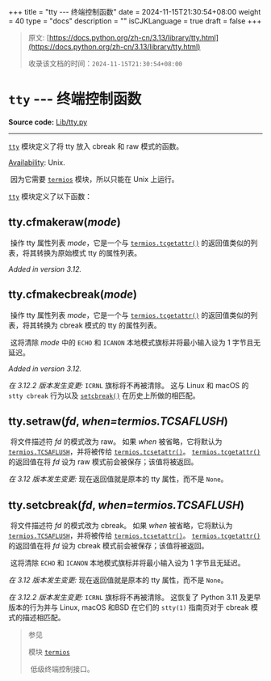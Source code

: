 +++
title = "tty --- 终端控制函数"
date = 2024-11-15T21:30:54+08:00
weight = 40
type = "docs"
description = ""
isCJKLanguage = true
draft = false
+++

> 原文: [https://docs.python.org/zh-cn/3.13/library/tty.html](https://docs.python.org/zh-cn/3.13/library/tty.html)
>
> 收录该文档的时间：`2024-11-15T21:30:54+08:00`

# `tty` --- 终端控制函数

**Source code:** [Lib/tty.py](https://github.com/python/cpython/tree/3.13/Lib/tty.py)

------

[`tty`](https://docs.python.org/zh-cn/3.13/library/tty.html#module-tty) 模块定义了将 tty 放入 cbreak 和 raw 模式的函数。

[Availability](https://docs.python.org/zh-cn/3.13/library/intro.html#availability): Unix.

​	因为它需要 [`termios`](https://docs.python.org/zh-cn/3.13/library/termios.html#module-termios) 模块，所以只能在 Unix 上运行。

[`tty`](https://docs.python.org/zh-cn/3.13/library/tty.html#module-tty) 模块定义了以下函数：

## tty.**cfmakeraw**(*mode*)

​	操作 tty 属性列表 *mode*，它是一个与 [`termios.tcgetattr()`](https://docs.python.org/zh-cn/3.13/library/termios.html#termios.tcgetattr) 的返回值类似的列表，将其转换为原始模式 tty 的属性列表。

*Added in version 3.12.*

## tty.**cfmakecbreak**(*mode*)

​	操作 tty 属性列表 *mode*，它是一个与 [`termios.tcgetattr()`](https://docs.python.org/zh-cn/3.13/library/termios.html#termios.tcgetattr) 的返回值类似的列表，将其转换为 cbreak 模式的 tty 的属性列表。

​	这将清除 *mode* 中的 `ECHO` 和 `ICANON` 本地模式旗标并将最小输入设为 1 字节且无延迟。

*Added in version 3.12.*

*在 3.12.2 版本发生变更:* `ICRNL` 旗标将不再被清除。 这与 Linux 和 macOS 的 `stty cbreak` 行为以及 [`setcbreak()`](https://docs.python.org/zh-cn/3.13/library/tty.html#tty.setcbreak) 在历史上所做的相匹配。

## tty.**setraw**(*fd*, *when=termios.TCSAFLUSH*)

​	将文件描述符 *fd* 的模式改为 raw。 如果 *when* 被省略，它将默认为 [`termios.TCSAFLUSH`](https://docs.python.org/zh-cn/3.13/library/termios.html#termios.TCSAFLUSH)，并将被传给 [`termios.tcsetattr()`](https://docs.python.org/zh-cn/3.13/library/termios.html#termios.tcsetattr)。 [`termios.tcgetattr()`](https://docs.python.org/zh-cn/3.13/library/termios.html#termios.tcgetattr) 的返回值在将 *fd* 设为 raw 模式前会被保存；该值将被返回。

*在 3.12 版本发生变更:* 现在返回值就是原本的 tty 属性，而不是 `None`。

## tty.**setcbreak**(*fd*, *when=termios.TCSAFLUSH*)

​	将文件描述符 *fd* 的模式改为 cbreak。 如果 *when* 被省略，它将默认为 [`termios.TCSAFLUSH`](https://docs.python.org/zh-cn/3.13/library/termios.html#termios.TCSAFLUSH)，并将被传给 [`termios.tcsetattr()`](https://docs.python.org/zh-cn/3.13/library/termios.html#termios.tcsetattr)。 [`termios.tcgetattr()`](https://docs.python.org/zh-cn/3.13/library/termios.html#termios.tcgetattr) 的返回值在将 *fd* 设为 cbreak 模式前会被保存；该值将被返回。

​	这将清除 `ECHO` 和 `ICANON` 本地模式旗标并将最小输入设为 1 字节且无延迟。

*在 3.12 版本发生变更:* 现在返回值就是原本的 tty 属性，而不是 `None`。

*在 3.12.2 版本发生变更:* `ICRNL` 旗标将不再被清除。 这恢复了 Python 3.11 及更早版本的行为并与 Linux, macOS 和BSD 在它们的 `stty(1)` 指南页对于 cbreak 模式的描述相匹配。

> 参见
>
> 模块 [`termios`](https://docs.python.org/zh-cn/3.13/library/termios.html#module-termios)
>
> ​	低级终端控制接口。
